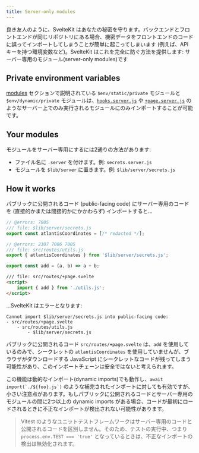 ```yaml
---
title: Server-only modules
---
```


良き友人のように、SvelteKit はあなたの秘密を守ります。バックエンドとフロントエンドが同じリポジトリにある場合、機密データをフロントエンドのコードに誤ってインポートしてしまうことが簡単に起こってしまいます (例えば、API キーを持つ環境変数など)。SvelteKit はこれを完全に防ぐ方法を提供します: サーバー専用のモジュール(server-only modules)です

## Private environment variables

[modules](modules) セクションで説明されている `$env/static/private` モジュールと `$env/dynamic/private` モジュールは、[`hooks.server.js`](hooks#server-hooks) や [`+page.server.js`](routing#page-page-server-js) のようなサーバー上でのみ実行されるモジュールにのみインポートすることが可能です。

## Your modules

モジュールをサーバー専用にするには2通りの方法があります:

- ファイル名に `.server` を付けます。例: `secrets.server.js`
- モジュールを `$lib/server` に置きます。例: `$lib/server/secrets.js`

## How it works

パブリックに公開されるコード (public-facing code) にサーバー専用のコードを (直接的かまたは間接的かにかかわらず) インポートすると…

```js
// @errors: 7005
/// file: $lib/server/secrets.js
export const atlantisCoordinates = [/* redacted */];
```

```js
// @errors: 2307 7006 7005
/// file: src/routes/utils.js
export { atlantisCoordinates } from '$lib/server/secrets.js';

export const add = (a, b) => a + b;
```

```html
/// file: src/routes/+page.svelte
<script>
	import { add } from './utils.js';
</script>
```

…SvelteKit はエラーとなります:

```
Cannot import $lib/server/secrets.js into public-facing code:
- src/routes/+page.svelte
	- src/routes/utils.js
		- $lib/server/secrets.js
```

パブリックに公開されるコード `src/routes/+page.svelte` は、`add` を使用しているのみで、シークレットの `atlantisCoordinates` を使用していませんが、ブラウザがダウンロードする JavaScript にシークレットなコードが残ってしまう可能性があり、このインポートチェーンは安全ではないと考えられます。

この機能は動的なインポート(dynamic imports)でも動作し、``await import(`./${foo}.js`)`` のような補完されたインポートに対しても有効ですが、小さい注意点があります。もしパブリックに公開されるコードとサーバー専用のモジュールの間に2つ以上の dynamic imports がある場合、コードが最初にロードされるときに不正なインポートが検出されない可能性があります。

> Vitest のようなユニットテストフレームワークはサーバー専用のコードと公開されるコードを区別しません。そのため、テストの実行中、つまり `process.env.TEST === 'true'` となっているときは、不正なインポートの検出は無効化されます。
